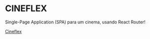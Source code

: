 # CINEFLEX
Single-Page Application (SPA) para um cinema, usando React Router!


[Cineflex](https://projeto10-cineflex-milenamed.vercel.app/)